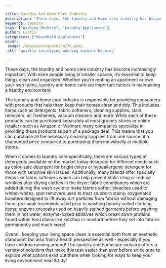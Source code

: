 ```yaml
---

title: Laundry And Home Care Industry
description: "These days, the laundry and home care industry has become increasingly important. With more people living in smaller spaces, it’s ...get more info"
keywords: laundry
tags: ["Washing Machine", "Laundry Appliances"]
author: Curtis
categories: ["Household Appliances"]
cover: 
 image: /img/washingmachine/76.webp
 alt: 'quietly satisfying washing machine beaming'

---
```


These days, the laundry and home care industry has become increasingly important. With more people living in smaller spaces, it’s essential to keep things clean and organized. Whether you’re renting an apartment or own your own home, laundry and home care are important factors in maintaining a healthy environment.

The laundry and home care industry is responsible for providing consumers with products that help them keep their homes clean and tidy. This includes items such as detergents, fabric softeners, cleaning supplies, stain removers, air fresheners, vacuum cleaners and more. While each of these products can be purchased separately at most grocery stores or online retailers such as Amazon or Walmart; many companies specialize in providing these products as part of a package deal. This means that you can purchase all the necessary cleaning supplies from one source at a discounted price compared to purchasing them individually at multiple stores. 

When it comes to laundry care specifically, there are various types of detergents available on the market today designed for different needs such as color-safe detergent for bright colors or hypoallergenic detergent for those with sensitive skin issues. Additionally, many brands offer specialty items like fabric softeners which can help prevent static cling or reduce wrinkles after drying clothes in the dryer; fabric conditioners which are added during the wash cycle to make fabrics softer; bleaches used to whiten whites; spot removers used to treat stubborn stains; oxygenated boosters designed to lift away dirt particles from fabrics without damaging them; pre-soak treatments used prior to washing heavily soiled clothing items; enzyme presoaks used on heavily stained garments before washing them in hot water; enzyme-based additives which break down proteins found within food stains like ketchup or mustard before they set into fabrics permanently and much more! 

Overall, keeping your living space clean is essential both from an aesthetic standpoint but also from a health perspective as well - especially if you have children running around! The laundry and homecare industry offers a variety of solutions that make this task easier than ever before so be sure to explore what options exist out there when looking for ways to keep your living environment neat & tidy!
